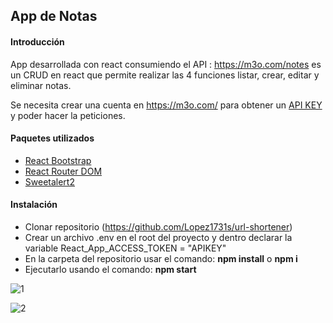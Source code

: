 ## App de Notas
#### Introducción
App desarrollada con react consumiendo el API : https://m3o.com/notes es un CRUD en react que permite realizar las 4 funciones listar, crear, editar y eliminar notas.

Se necesita crear  una cuenta en https://m3o.com/ para obtener un [API KEY]( https://m3o.com/ "API TOKEN") y poder hacer la peticiones.



#### Paquetes utilizados
- [React Bootstrap](https://react-bootstrap.github.io/)
- [React Router DOM](https://v5.reactrouter.com/web/guides/quick-start)
- [Sweetalert2](https://sweetalert2.github.io/)

#### Instalación
- Clonar repositorio (https://github.com/Lopez1731s/url-shortener)
- Crear un archivo .env en el root del proyecto y dentro declarar la variable React_App_ACCESS_TOKEN = "APIKEY"
- En la carpeta del repositorio usar el comando: **npm install** o **npm i**
- Ejecutarlo usando el comando: **npm start**


![1](https://user-images.githubusercontent.com/39103310/154805566-b2006a7b-72f8-416a-bd65-8922894a5446.PNG)

![2](https://user-images.githubusercontent.com/39103310/154805568-b1e9942b-e54f-42e3-a777-acd0fd992098.PNG)
